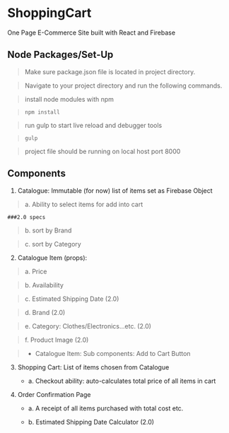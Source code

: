 # ShoppingCart

One Page E-Commerce Site built with React and Firebase

## Node Packages/Set-Up

> Make sure package.json file is located in project directory.

> Navigate to your project directory and run the following commands. 

> install node modules with npm

> `npm install`

> run gulp to start live reload and debugger tools

> `gulp`

> project file should be running on local host port 8000

## Components
1. Catalogue: Immutable (for now) list of items set as Firebase Object

> a. Ability to select items for add into cart

    ###2.0 specs
    
> b. sort by Brand

> c. sort by Category

2. Catalogue Item (props):

> a. Price

> b. Availability
    
> c. Estimated Shipping Date (2.0)

> d. Brand (2.0)

> e. Category: Clothes/Electronics...etc. (2.0)

> f. Product Image (2.0)

> - Catalogue Item: Sub components: Add to Cart Button

3. Shopping Cart: List of items chosen from Catalogue

    - a. Checkout ability: auto-calculates total price of all items in cart
    
4. Order Confirmation Page

    - a. A receipt of all items purchased with total cost etc.
    
    - b. Estimated Shipping Date Calculator (2.0)
